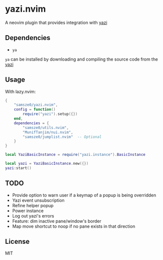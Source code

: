 # yazi.nvim

A neovim plugin that provides integration with [yazi](https://github.com/sxyazi/yazi)

## Dependencies

- `ya`

`ya` can be installed by downloading and compiling the source code from the [yazi]()

## Usage

With lazy.nvim:
```lua
{
    "samsze0/yazi.nvim",
    config = function()
        require("yazi").setup({})
    end,
    dependencies = {
        "samsze0/utils.nvim",
        "MunifTanjim/nui.nvim",
        "samsze0/jumplist.nvim"  -- Optional
    }
}
```

```lua
local YaziBasicInstance = require("yazi.instance").BasicInstance

local yazi = YaziBasicInstance.new({})
yazi:start()
```

## TODO

- Provide option to warn user if a keymap of a popup is being overridden
- Yazi event unsubscription
- Refine helper popup
- Power instance
- Log out yazi's errors
- Feature: dim inactive pane/window's border
- Map move shortcut to noop if no pane exists in that direction

## License

MIT
